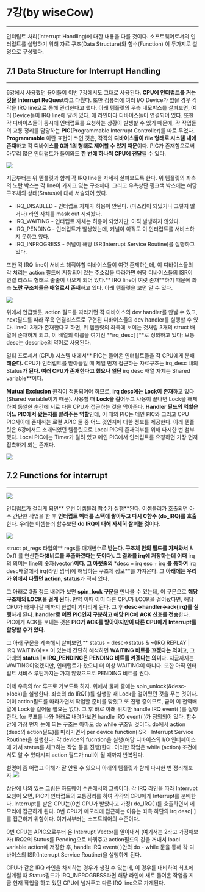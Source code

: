 # 7강\(by wiseCow\)

---

인터럽트 처리\(Interrupt Handling\)에 대한 내용을 다룰 것이다. 소프트웨어로서의 인터럽트를 설명하기 위해 자료 구조\(Data Structure\)와 함수\(Function\) 이 두가지로 설명으로 구성했다.

## 7.1 Data Structure for Interrupt Handling

---

6강에서 사용했던 용어들이 이번 7강에서도 그대로 사용된다. **CPU에 인터럽트를 거는 것을 Interrupt ReQuest**라고 다뤘다. 또한 컴퓨터에 여러 I/O Device가 있을 경우 각각을 IRQ line으로 통해 관리한다고 했다. 아래 템플릿의 우측 네모박스를 살펴보면, 여러 Device들이 IRQ line에 달려 있다. 매 라인마다 디바이스들이 연결되어 있다. 또한 각 디바이스들이 동시에 인터럽트를 요청하는 상황이 발생할 수 있기 때문에, 각 작업들의 교통 정리를 담당하는 **PIC**\(Programmable Interrupt Controller\)를 따로 두었다. **Programmable** 이란 표현이 쓰인 것은, 각각의 **디바이스들이 file 형태로 시스템 내에 존재**하고 각 **디바이스를 0과 1의 형태로 제어할 수 있기 때문**이다. PIC가 존재함으로써 아무리 많은 인터럽트가 들어와도 **한 번에 하나씩 CPU에 전달**될 수 있다.

![](/Users/wisecow/Dropbox/Mac/gitbook/Linux-Kernel-Lecture-Note/images/lk_0701.PNG)

지금부터는 위 템플릿과 함께 각 IRQ line을 자세히 살펴보도록 한다. 위 템플릿의 좌측의 노란 박스는 각 line이 가지고 있는 구조체다. 그리고 우측상단 핑크색 박스에는 해당 구조체의 상태\(Status\)에 대해 서술되어 있다.

* IRQ\_DISABLED - 인터럽트 자체가 허용이 안된다. \(마스킹이 되있거나 그렇지 않거나\) 라인 자체를 mask out 시켜놨다.
* IRQ\_WAITING - 인터럽트 자체는 허용이 되었지만, 아직 발생하지 않았다.
* IRQ\_PENDING - 인터럽트가 발생했는데, 커널이 아직도 이 인터럽트를 서비스하지 못하고 있다.
* IRQ\_INPROGRESS - 커널이 해당 ISR\(Interrupt Service Routine\)를 실행하고 있다.

또한 각 IRQ line이 서비스 해줘야할 디바이스들이 여럿 존재하는데, 이 디바이스들의 각 처리는 action 필드에 저장되어 있는 주소값을 따라가면 해당 디바이스들의 ISR이 연결 리스트 형태로 줄줄이 나오게 되어 있다.** IRQ line이 여럿 존재**하기 때문에 좌측 **노란 구조체들은 배열로서 존재**하고 있다. 아래 템플릿을 보면 알 수 있다.

![](/Users/wisecow/Dropbox/Mac/gitbook/Linux-Kernel-Lecture-Note/images/lk_0702.PNG)

위에서 언급했듯, action 필드를 따라가면 각 디바이스의 dev handler를 만날 수 있고, next필드를 따라 쭈욱 연결리스트로 구현된 디바이스들의 dev handler를 실행할 수 있다. line이 3개가 존재한다고 하면, 위 템플릿의 좌측에 보이는 것처럼 3개의 struct 배열이 존재하게 되고, 이 배열의 이름을 여기선 **irq\_desc\[ \]**로 정의하고 있다; 보통 desc는 describe의 약어로 사용된다.

멀티 프로세서 \(CPU\) 시스템 내에서** PIC는 들어온 인터럽트들을 각 CPU에게 분배**해준다.** CPU가 인터럽트를 받아들일 때 제일 먼저 접근하는 자료구조는 irq\_desc 내의 Status**가 된다. 여러 CPU가 존재한다고 했으나 일단** irq desc 배열 자체는 Shared variable**이다.

**Mutual Exclusion** 원칙이 적용되어야 하므로, **irq desc에는 Lock이 존재**하고 있다\(Shared variable이기 때문\). 사용할 때 **Lock을 걸어**두고 사용이 끝나면 Lock을 해제하여 동일한 순간에 서로 다른 CPU가 접근하는 것을 막아준다. **Handler 필드의 역할은 어느 PIC에서 왔는지를 알려주는 역할**인데, 이 때의 PIC는 메인 PIC와 그리고 CPU PIC사이에 존재하는 로컬 APIC 둘 중 어느 것인지에 대한 정보를 제공한다. 아래 템플릿은 6강에서도 소개되었던 템플릿으로 Local PIC의 존재여부를 위해 다시한 번 첨부했다. Local PIC에는 Timer가 달려 있고 메인 PIC에서 인터럽트를 요청하면 가장 먼저 접촉하게 되는 존재다.

![](/Users/wisecow/Dropbox/Mac/gitbook/Linux-Kernel-Lecture-Note/images/lk_0703.PNG)

## 7.2 Functions for interrupt

---

![](/Users/wisecow/Dropbox/Mac/gitbook/Linux-Kernel-Lecture-Note/images/lk_0704.PNG)

인터럽트가 걸리게 되면** 우선 어셈블러 함수가 실행**된다. 어셈블러가 호출되면 아주 간단한 작업을 한 후 **인터럽트 벡터를 스택에 쌓아두고 다시 C함수 \(do\_IRQ\)를 호출**한다. 우리는 어셈블러 함수보단 **do IRQ에 대해 자세히 살펴볼 것**이다.

![](/Users/wisecow/Dropbox/Mac/gitbook/Linux-Kernel-Lecture-Note/images/lk_0705.PNG)

struct pt\_regs 타입의** regs를 매개변수**로 받는다. 구조체 안의 필드를 가져와서** & 0xff 를 연산**한다\(**8비트를 추출하겠다는 뜻**이다\). 그 결과를 irq에 저장하는데 이때** irq의 의미는 line의 숫자\(vector\)**이다. 그 아랫줄의** \*desc = irq esc + irq **를 통하여** irq desc배열에서 irq\(라인 넘버\)에 해당하는 구조체 정보**를 가져온다. 그 **아래에는 우리가 위에서 다뤘던 action, status**가 적혀 있다.

그 아래로 3줄 정도 내려가 보면 **spin\_lock 구문**을 만나볼 수 있는데, 이 구문으로 **해당 구조체의 LOCK을 걸게 된다.** 만약 이때 이미 다른 CPU가 LCOK을 걸어놨다면, 해당 CPU가 빠져나갈 때까지 한없이 기다리게 된다. 그 후 **desc-&gt;handler-&gt;ack\(irq\)를 실행**하게 된다. **handler로 어떤 PIC인지 구분하고 해당 PIC에 ACK 신호를 전송**한다. PIC에게 ACK를 보내는 것은 **PIC가 ACK를 받아야지만이 다른 CPU에게 Interrupt를 할당할 수가 있다.**

그 아래 구문을 계속해서 살펴보면,** status = desc-&gt;status & ~\(IRQ REPLAY \| IRQ WAITING\)** 이 있는데 간단히 해석하면 **WAITING 비트를 끄겠다는 의미**고, 그 아래의 **status \|= IRQ\_PENDING은 PENDING 비트를 켜겠다는 의미**다. 지금까지는 WAITING이었겠지만, 인터럽트가 왔으니 더 이상 WAITING이 아니다. 또한 아직 인터럽트 서비스 루틴까지는 가지 않았으므로 PENDING 비트를 켠다.

이제 우측의 for 루프로 가보도록 하자. 위에서 둘째 줄에는 spin\_unlock\(&desc-&gt;lock\)을 실행한다. 좌측의 do IRQ\( \)를 실행할 때 Lock을 걸어뒀던 것을 푸는 것이다. 이미 action필드를 따라가면서 작업할 준비를 맞췄고 또 진행 중이므로, 굳이 이 전역배열에 Lock을 걸어둘 필요는 없다. 그 후 바로 아래 위치한 handle IRQ event\( \)를 실행한다. for 루프를 나와 아래로 내려가보면 handle IRQ event\( \)가 정의되어 있다. 함수 안에 가장 먼저 눈에 띄는 구조는 아마도 do while 구조일 것이다. do에서 action \(desc의 action필드\)를 따라가면서 per device function\(ISR - Interrupt Service Routine\)을 실행한다. 각 device의 fucntion을 실행\(해당 디바이스의 I/O 인터페이스에 가서 status를 체크하는 작업 등을 진행\)한다. 이러한 작업은 while \(action\) 조건에서도 알 수 있다시피 action 필드가 null이 될 때까지 반복된다.

설명이 좀 어렵고 이해가 잘 안될 수 있으니 아래의 템플릿과 함께 다시한 번 정리해보자.![](/Users/wisecow/Dropbox/Mac/gitbook/Linux-Kernel-Lecture-Note/images/lk_0706.PNG)

상단에 나와 있는 그림은 하드웨어 수준에서의 그림이다. 각 IRQ 라인을 따라 Interrupt 요청이 오면, PIC가 인터럽트의 교통정리를 하여 각각의 CPU에게 Interrupt를 분배한다. Interrupt를 받은 CPU는\(0번 CPU가 받았다고 가정\) do\_IRQ\( \)를 호출하면서 메모리에 접근하게 된다. 0번 CPU가 메모리에 접근하는 이유는 좌측 하단의 irq desc\[ \]를 접근하기 위함이다. 여기서부터는 소프트웨어의 수준이다.

0번 CPU는 APIC으로부터 온 Interrupt Vector를 알아내서 \(여기서는 2라고 가정해보자\) IRQ2의 Status를 Pending으로 바꿔주고 action필드의 값을 꺼내서 loacl variable action에 저장한 후, handle IRQ event\( \)안의 do - while 문을 통해 각 디바이스의 ISR\(Interrupt Service Routine\)을 실행하게 된다.

CPU가 같은 IRQ 라인을 차지하는 경우가 생길 수 있는데, 이 경우를 대비하여 최초에 설계될 때 Status필드가 IRQ\_INPROGRESS라면 해당 라인에 새로 들어온 작업을 지금 현재 작업을 하고 있던 CPU에 넘겨주고 다른 IRQ line으로 가게된다.

